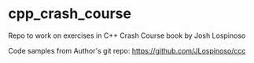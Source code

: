 # cpp_crash_course
Repo to work on exercises in C++ Crash Course book by Josh Lospinoso

Code samples from Author's git repo: https://github.com/JLospinoso/ccc

